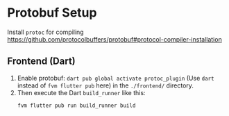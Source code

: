 # Protobuf Setup

Install `protoc` for compiling https://github.com/protocolbuffers/protobuf#protocol-compiler-installation

## Frontend (Dart)

1. Enable protobuf: `dart pub global activate protoc_plugin` (Use `dart` instead of `fvm flutter pub` here) in the `./frontend/` directory.
2. Then execute the Dart `build_runner` like this:
   ```bash
   fvm flutter pub run build_runner build
   ```

